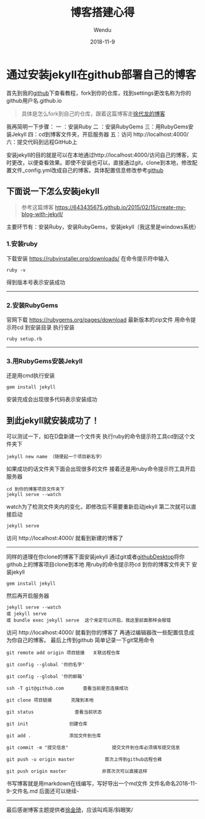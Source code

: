 ﻿---
layout: post 
title: '博客搭建心得' 
date: 2018-11-9 
author: Wendu 
color: '#eaf4fc'
cover: 'http://47.95.121.201/uploads/jekyll/wener1.jpg'
tags: git github jekyll markdown
---

# 通过安装jekyll在github部署自己的博客

首先到我的[github][1]下查看教程，fork到你的仓库，找到settings更改名称为你的github用户名.github.io
> 具体是怎么fork到自己的仓库，跟着这篇博客走[徐代龙的博客][2]

我再简明一下步骤：
一 ：安装Ruby
二 ：安装RubyGems
三：用RubyGems安装Jekyll
四：cd到博客文件夹，开启服务器
五：访问 http://localhost:4000/
六：提交代码到远程GitHub上

安装jekyll的目的就是可以在本地通过http://localhost:4000/访问自己的博客，实时更改，以便查看效果。即使不安装也可以，直接通过git，clone到本地，修改配置文件_config.yml改成自己的博客。具体配置信息修改参考[github][3]

## 下面说一下怎么安装jekyll

> 参考这篇博客 https://643435675.github.io/2015/02/15/create-my-blog-with-jekyll/


主要环节有：安装Ruby，安装RubyGems，安装jekyll（我这里是windows系统）
### 1.安装ruby
下载安装 https://rubyinstaller.org/downloads/
在命令提示符中输入 
```
ruby -v
```
得到版本号表示安装成功

--------

### 2.安装RubyGems

官网下载 https://rubygems.org/pages/download  最新版本的zip文件
用命令提示符cd 到安装目录
执行安装 
```
ruby setup.rb
```

------

### 3.用RubyGems安装Jekyll
还是用cmd执行安装
```
gem install jekyll
```
安装完成会出现很多代码表示安装成功

## 到此jekyll就安装成功了！

可以测试一下，如在D盘新建一个文件夹
执行ruby的命令提示符工具cd到这个文件夹下
```
jekyll new name （随便起一个项目新名字）
```
如果成功的话文件夹下面会出现很多的文件
接着还是用ruby命令提示符工具开启服务器
```
cd 到你的博客项目文件夹下
jekyll serve --watch
```
watch为了检测文件夹内的变化，即修改后不需要重新启动jekyll
第二次就可以直接启动
```
jekyll serve
```
访问 http://localhost:4000/
就看到新建的博客了

----------
同样的道理在你clone的博客下面安装jekyll
通过git或者[githubDesktop][4]将你github上的博客项目clone到本地
用ruby的命令提示符cd 到你的博客文件夹下
安装jekyll
```
gem install jekyll
```
然后再开启服务器
```
jekyll serve --watch
或 jekyll serve
或 bundle exec jekyll serve  这个肯定可以开启，我这里前面那样会报错
```
访问 http://localhost:4000/ 就看到你的博客了
再通过编辑器改一些配置信息成为你自己的博客。
最后上传到github
简单记录一下git常用命令
```
git remote add origin 项目链接   关联远程仓库

git config --global '你的名字'

git config --global '你的邮箱'

ssh -T git@github.com       查看当前是否连接成功

git clone 项目链接       克隆到本地

git status               查看当前状态

git init               创建仓库

git add .              添加文件到仓库

git commit -m "提交信息"                提交文件到仓库必须填写提交信息

git push -u origin master           首次上传到github远程仓裤

git push origin master             非首次次可以直接这样

```
书写博客就是用markdown在线编写，写好导出一个md文件
文件名命名2018-11-9-文件名.md  后面还可以继续-

-------
最后感谢博客主题提供者[徐金琦][5]，应该叫鸡哥/斜眼笑/


  [1]: https://github.com/hewenlu/hewenlu.github.io
  [2]: https://blog.csdn.net/xudailong_blog/article/details/78762262
  [3]: https://github.com/hewenlu/hewenlu.github.io
  [4]: https://desktop.github.com/
  [5]: http://xseven.me/